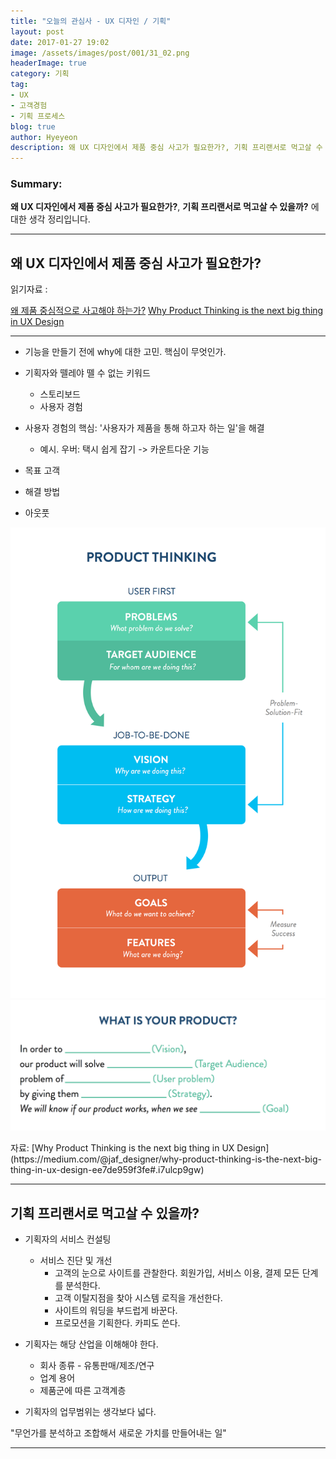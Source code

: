 ```yaml
---
title: "오늘의 관심사 - UX 디자인 / 기획"
layout: post
date: 2017-01-27 19:02
image: /assets/images/post/001/31_02.png
headerImage: true
category: 기획
tag:
- UX
- 고객경험
- 기획 프로세스
blog: true
author: Hyeyeon
description: 왜 UX 디자인에서 제품 중심 사고가 필요한가?, 기획 프리랜서로 먹고살 수 있을까?
---
```


### Summary:

**왜 UX 디자인에서 제품 중심 사고가 필요한가?**, **기획 프리랜서로 먹고살 수 있을까?** 에 대한 생각 정리입니다.

---


## 왜 UX 디자인에서 제품 중심 사고가 필요한가?

읽기자료 :

[왜 제품 중심적으로 사고해야 하는가?](http://ppss.kr/archives/87830)
[Why Product Thinking is the next big thing in UX Design](https://medium.com/@jaf_designer/why-product-thinking-is-the-next-big-thing-in-ux-design-ee7de959f3fe#.i7ulcp9gw)

---

* 기능을 만들기 전에 why에 대한 고민. 핵심이 무엇인가.

* 기획자와 뗄레야 뗄 수 없는 키워드
  * 스토리보드
  * 사용자 경험

* 사용자 경험의 핵심: '사용자가 제품을 통해 하고자 하는 일'을 해결
  * 예시. 우버: 택시 쉽게 잡기 -> 카운트다운 기능

* 목표 고객
* 해결 방법
* 아웃풋

![pic1](/assets/images/post/001/31_01.png)
![pic2](/assets/images/post/001/31_02.png)
<figcaption class="caption">자료: [Why Product Thinking is the next big thing in UX Design](https://medium.com/@jaf_designer/why-product-thinking-is-the-next-big-thing-in-ux-design-ee7de959f3fe#.i7ulcp9gw)</figcaption>

---

## 기획 프리랜서로 먹고살 수 있을까?

* 기획자의 서비스 컨설팅
  * 서비스 진단 및 개선
    * 고객의 눈으로 사이트를 관찰한다. 회원가입, 서비스 이용, 결제 모든 단계를 분석한다.
    * 고객 이탈지점을 찾아 시스템 로직을 개선한다.
    * 사이트의 워딩을 부드럽게 바꾼다.
    * 프로모션을 기획한다. 카피도 쓴다.

* 기획자는 해당 산업을 이해해야 한다.
  * 회사 종류 - 유통판매/제조/연구
  * 업계 용어
  * 제품군에 따른 고객계층

* 기획자의 업무범위는 생각보다 넓다.

"무언가를 분석하고 조합해서 새로운 가치를 만들어내는 일"

---
